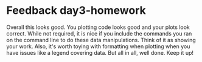 # Feedback day3-homework

Overall this looks good. You plotting code looks good and your plots look correct. While not required, it is nice if you include the commands you ran on the command line to do these data manipulations. Think of it as showing your work. Also, it's worth toying with formatting when plotting when you have issues like a legend covering data. But all in all, well done. Keep it up!